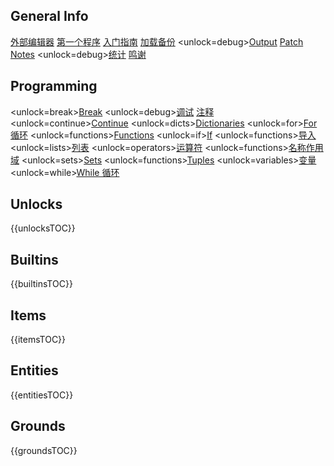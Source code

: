 ## General Info
[外部编辑器](docs/external_editor.md)      [第一个程序](docs/first_program.md)      [入门指南](docs/getting_started.md)      [加载备份](docs/backup.md)      <unlock=debug>[Output](docs/output.md)      </unlock>[Patch Notes](docs/patchnotes.md)      <unlock=debug>[统计](docs/stats.md)      </unlock>      [鸣谢](docs/credits.md)

## Programming
<unlock=break>[Break](docs/scripting/break.md)      </unlock><unlock=debug>[调试](docs/scripting/debug.md)      </unlock>[注释](docs/scripting/comments.md)      <unlock=continue>[Continue](docs/scripting/continue.md)      </unlock><unlock=dicts>[Dictionaries](docs/scripting/dicts.md)      </unlock><unlock=for>[For 循环](docs/scripting/for.md)      </unlock><unlock=functions>[Functions](docs/scripting/functions.md)      </unlock><unlock=if>[If](docs/scripting/if.md)      </unlock><unlock=functions>[导入](docs/scripting/import.md)      </unlock><unlock=lists>[列表](docs/scripting/lists.md)      </unlock><unlock=operators>[运算符](docs/scripting/operators.md)      </unlock><unlock=functions>[名称作用域](docs/scripting/scopes.md)      </unlock><unlock=sets>[Sets](docs/scripting/sets.md)      </unlock><unlock=functions>[Tuples](docs/scripting/tuples.md)      </unlock><unlock=variables>[变量](docs/scripting/variables.md)      </unlock><unlock=while>[While 循环](docs/scripting/while.md)      </unlock>

## Unlocks
{{unlocksTOC}}

## Builtins
{{builtinsTOC}}

## Items
{{itemsTOC}}

## Entities
{{entitiesTOC}}

## Grounds
{{groundsTOC}}